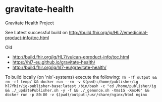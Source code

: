 # gravitate-health
Gravitate Health Project

See Latest successful build on http://build.fhir.org/ig/HL7/emedicinal-product-info/toc.html

Old
- http://build.fhir.org/ig/HL7/vulcan-eproduct-info/toc.html
- https://hl7-eu.github.io/gravitate-health/
- http://build.fhir.org/ig/hl7-eu/gravitate-health/






To build locally (on 'nix'-systems) execute the following: `rm -rf output && rm -rf temp/ && docker run --rm -v $(pwd):/home/publisher/ig hl7fhir/ig-publisher-base:latest /bin/bash -c "cd /home/publisher/ig && ./_updatePublisher.sh -y -f && ./_genonce.sh -Xms1G -Xmx4G" && docker run -p 80:80 -v $(pwd)/output:/usr/share/nginx/html nginx`

